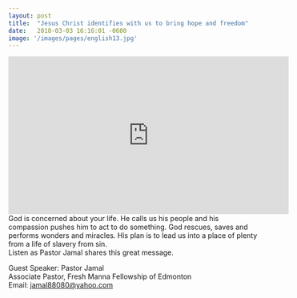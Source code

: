 ```yaml
---
layout: post
title:  "Jesus Christ identifies with us to bring hope and freedom"
date:   2018-03-03 16:16:01 -0600
image: '/images/pages/english13.jpg'
---
```

<iframe width="560" height="315" src="https://www.youtube.com/embed/I23j7sk5qNk" frameborder="0" allowfullscreen></iframe>
God is concerned about your life. He calls us his people and his compassion pushes him to act to do something.
God rescues, saves and performs wonders and miracles. His plan is to lead us into a place of plenty from a life of slavery from sin.<br>Listen as Pastor Jamal shares this great message.

Guest Speaker: Pastor Jamal <br>
Associate Pastor, Fresh Manna Fellowship of Edmonton <br>
Email: jamal88080@yahoo.com



